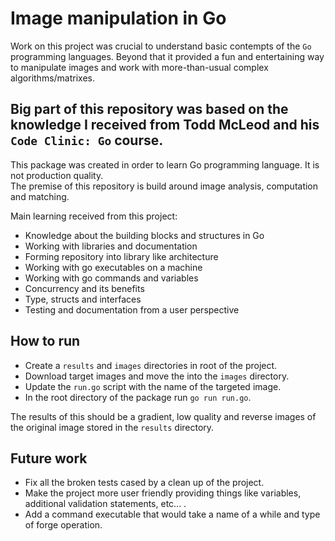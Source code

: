 # Image manipulation in Go

Work on this project was crucial to understand basic contempts of the `Go` programming languages. Beyond that it provided a fun and entertaining way to manipulate images and work with more-than-usual complex algorithms/matrixes. 

## Big part of this repository was based on the knowledge I received from Todd McLeod and his `Code Clinic: Go` course.

This package was created in order to learn Go programming language. It is not production quality.  
The premise of this repository is build around image analysis, computation and matching.

Main learning received from this project:

- Knowledge about the building blocks and structures in Go
- Working with libraries and documentation
- Forming repository into library like architecture
- Working with go executables on a machine
- Working with go commands and variables
- Concurrency and its benefits
- Type, structs and interfaces
- Testing and documentation from a user perspective

## How to run

- Create a `results` and `images` directories in root of the project.
- Download target images and move the into the `images` directory.
- Update the `run.go` script with the name of the targeted image.
- In the root directory of the package run `go run run.go`.

The results of this should be a gradient, low quality and reverse images of the original image stored in the `results` directory.

## Future work

- Fix all the broken tests cased by a clean up of the project.
- Make the project more user friendly providing things like variables, additional validation statements, etc... .
- Add a command executable that would take a name of a while and type of forge operation.
